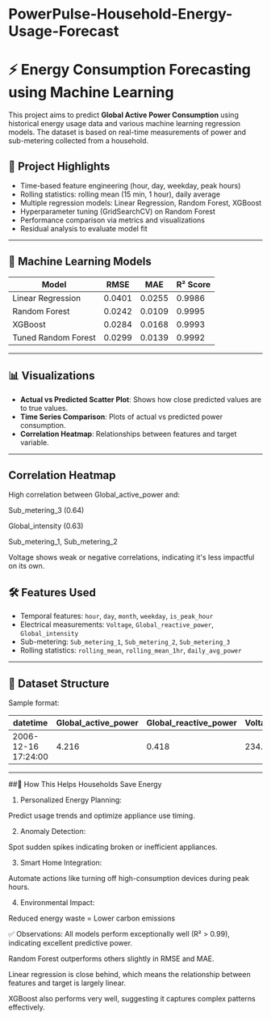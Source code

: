 # PowerPulse-Household-Energy-Usage-Forecast

# ⚡ Energy Consumption Forecasting using Machine Learning

This project aims to predict **Global Active Power Consumption** using historical energy usage data and various machine learning regression models. The dataset is based on real-time measurements of power and sub-metering collected from a household.

## 📌 Project Highlights

- Time-based feature engineering (hour, day, weekday, peak hours)
- Rolling statistics: rolling mean (15 min, 1 hour), daily average
- Multiple regression models: Linear Regression, Random Forest, XGBoost
- Hyperparameter tuning (GridSearchCV) on Random Forest
- Performance comparison via metrics and visualizations
- Residual analysis to evaluate model fit

---

## 🧠 Machine Learning Models

| Model                  | RMSE     | MAE      | R² Score |
|------------------------|----------|----------|----------|
| Linear Regression      | 0.0401   | 0.0255   | 0.9986   |
| Random Forest          | 0.0242   | 0.0109   | 0.9995   |
| XGBoost                | 0.0284   | 0.0168   | 0.9993   |
| Tuned Random Forest    | 0.0299   | 0.0139   | 0.9992   |

---

## 📊 Visualizations

- **Actual vs Predicted Scatter Plot**: Shows how close predicted values are to true values.
- **Time Series Comparison**: Plots of actual vs predicted power consumption.
- **Correlation Heatmap**: Relationships between features and target variable.

---
## Correlation Heatmap
High correlation between Global_active_power and:

Sub_metering_3 (0.64)

Global_intensity (0.63)

Sub_metering_1, Sub_metering_2

Voltage shows weak or negative correlations, indicating it's less impactful on its own.

## 🛠️ Features Used

- Temporal features: `hour`, `day`, `month`, `weekday`, `is_peak_hour`
- Electrical measurements: `Voltage`, `Global_reactive_power`, `Global_intensity`
- Sub-metering: `Sub_metering_1`, `Sub_metering_2`, `Sub_metering_3`
- Rolling statistics: `rolling_mean`, `rolling_mean_1hr`, `daily_avg_power`

---

## 📁 Dataset Structure

Sample format:

| datetime            | Global_active_power | Global_reactive_power | Voltage | Global_intensity | Sub_metering_1 | Sub_metering_2 | Sub_metering_3 |
|---------------------|---------------------|------------------------|---------|------------------|----------------|----------------|----------------|
| 2006-12-16 17:24:00 | 4.216               | 0.418                  | 234.84  | 18.4             | 0.0            | 1.0            | 17.0           |

---

##🌿 How This Helps Households Save Energy


1. Personalized Energy Planning:

Predict usage trends and optimize appliance use timing.

2. Anomaly Detection:

Spot sudden spikes indicating broken or inefficient appliances.

3. Smart Home Integration:

Automate actions like turning off high-consumption devices during peak hours.

4. Environmental Impact:

Reduced energy waste = Lower carbon emissions


✅ Observations:
All models perform exceptionally well (R² > 0.99), indicating excellent predictive power.

Random Forest outperforms others slightly in RMSE and MAE.

Linear regression is close behind, which means the relationship between features and target is largely linear.

XGBoost also performs very well, suggesting it captures complex patterns effectively.



